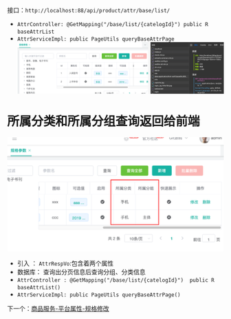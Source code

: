接口：`http://localhost:88/api/product/attr/base/list/`
- `AttrController: @GetMapping("/base/list/{catelogId}") public R baseAttrList`
- `AttrServiceImpl: public PageUtils queryBaseAttrPage`
![](BEFORE/附件/Pasted%20image%2020231127134456.png)


# 所属分类和所属分组查询返回给前端

![](BEFORE/附件/Pasted%20image%2020231128180945.png)

- 引入 ： `AttrRespVo`:包含着两个属性
- 数据库： 查询出分页信息后查询分组、分类信息
- `AttrController : @GetMapping("/base/list/{catelogId}")  public R baseAttrList()`
- `AttrServiceImpl: public PageUtils queryBaseAttrPage()`

下一个：[商品服务-平台属性-规格修改](商品服务-平台属性-规格修改.md)